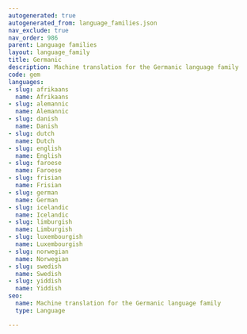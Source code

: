 ```yaml
---
autogenerated: true
autogenerated_from: language_families.json
nav_exclude: true
nav_order: 986
parent: Language families
layout: language_family
title: Germanic
description: Machine translation for the Germanic language family
code: gem
languages:
- slug: afrikaans
  name: Afrikaans
- slug: alemannic
  name: Alemannic
- slug: danish
  name: Danish
- slug: dutch
  name: Dutch
- slug: english
  name: English
- slug: faroese
  name: Faroese
- slug: frisian
  name: Frisian
- slug: german
  name: German
- slug: icelandic
  name: Icelandic
- slug: limburgish
  name: Limburgish
- slug: luxembourgish
  name: Luxembourgish
- slug: norwegian
  name: Norwegian
- slug: swedish
  name: Swedish
- slug: yiddish
  name: Yiddish
seo:
  name: Machine translation for the Germanic language family
  type: Language

---
```


